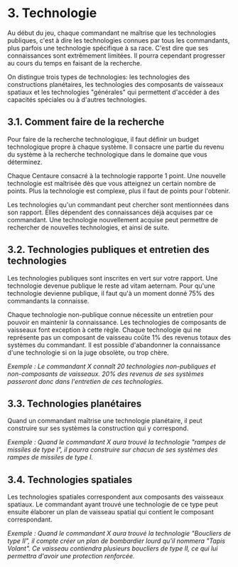 # 3. Technologie

Au début du jeu, chaque commandant ne maîtrise que les technologies publiques, c'est à dire les technologies connues par tous les commandants, plus parfois une technologie spécifique à sa race.
C'est dire que ses connaissances sont extrêmement limitées. Il pourra cependant progresser au cours du temps en faisant de la recherche.

On distingue trois types de technologies: les technologies des constructions planétaires, les technologies des composants de vaisseaux spatiaux et les technologies "générales" qui permettent d'accéder à des capacités spéciales ou à d'autres technologies.

## 3.1. Comment faire de la recherche

Pour faire de la recherche technologique, il faut définir un budget technologique propre à chaque système. Il consacre une partie du revenu du système à la recherche technologique dans le domaine que vous déterminez.

Chaque Centaure consacré à la technologie rapporte 1 point. Une nouvelle technologie est maîtrisée dès que vous atteignez un certain nombre de points. Plus la technologie est complexe, plus il faut de points pour l'obtenir.

Les technologies qu'un commandant peut chercher sont mentionnées dans son rapport. Elles dépendent des connaissances déjà acquises par ce commandant. Une technologie nouvellement acquise peut permettre de rechercher de nouvelles technologies, et ainsi de suite.

## 3.2. Technologies publiques et entretien des technologies

Les technologies publiques sont inscrites en vert sur votre rapport.
Une technologie devenue publique le reste ad vitam aeternam. Pour qu'une technologie devienne publique, il faut qu'à un moment donné 75% des commandants la connaisse.

Chaque technologie non-publique connue nécessite un entretien pour pouvoir en maintenir la connaissance. Les technologies de composants de vaisseaux font exception à cette règle. Chaque technologie qui ne représente pas un composant de vaisseau coûte 1% des revenus totaux des systèmes du commandant.
Il est possible d'abandonner la connaissance d'une technologie si on la juge obsolète, ou trop chère.

*Exemple : Le commandant X connaît 20 technologies non-publiques et non-composants de vaisseaux. 20% des revenus de ses systèmes passeront donc dans l'entretien de ces technologies.*

## 3.3. Technologies planétaires

Quand un commandant maîtrise une technologie planétaire, il peut construire sur ses systèmes la construction qui y correspond.

*Exemple : Quand le commandant X aura trouvé la technologie "rampes de missiles de type I", il pourra construire sur chacun de ses systèmes des rampes de missiles de type I.*

## 3.4. Technologies spatiales

Les technologies spatiales correspondent aux composants des vaisseaux spatiaux. Le commandant ayant trouvé une technologie de ce type peut ensuite élaborer un plan de vaisseau spatial qui contient le composant correspondant.

*Exemple : Quand le commandant X aura trouvé la technologie "Boucliers de type II", il compte créer un plan de bombardier lourd qu'il nommera "Tapis Volant". Ce vaisseau contiendra plusieurs boucliers de type II, ce qui lui permettra d'avoir une protection renforcée.*
